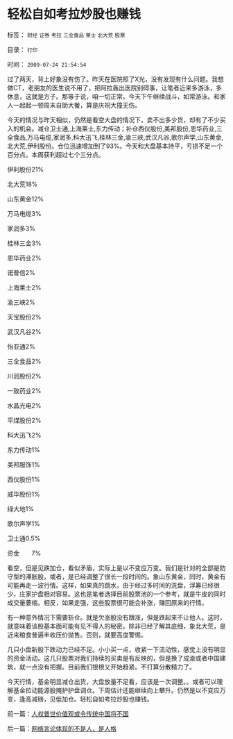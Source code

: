 # 轻松自如考拉炒股也赚钱

标签： `财经` `证券` `考拉` `三全食品` `莱士` `北大荒` `股票` 

目录： `打印`

时间： `2009-07-24 21:54:54`

过了两天，背上好象没有伤了。昨天在医院照了X光，没有发现有什么问题。我想做CT，老朋友的医生说不用了，把阿拉轰出医院别碍事，让笔者近来多游泳，多休息，这就是方子。那等于说，咱一切正常。今天下午继续战斗，如常游泳。和家人一起起一顿周末自助大餐，算是庆祝大撞无伤。

今天的情况与昨天相似，仍然是看空大盘的情况下，卖不出多少货，却有了不少买入的机会。减仓卫士通,上海莱士,东力传动；补仓西仪股份,美邦股份,恩华药业,三全食品,万马电缆,家润多,科大迅飞,桂林三金,渝三峡,武汉凡谷,歌尔声学,山东黄金,北大荒,伊利股份。仓位迅速增加到了93%。今天和大盘基本持平，亏损不足一个百分点。本周获利超过七个三分点。

伊利股份21%

北大荒18%

山东黄金12%

万马电缆3%

家润多3%

桂林三金3%

恩华药业2%

诺普信2%

上海莱士2%

渝三峡2%

天宝股份2%

武汉凡谷2%

怡亚通2%

三全食品2%

川润股份2%

一致药业2%

水晶光电2%

平煤股份2%

科大迅飞2%

东力传动1%

美邦服饰1%

西仪股份1%

威华股份1%

绿大地1%

歌尔声学1%

卫士通0.5%

资金　　7%

看空，但是见跌加仓，看似矛盾，实际上是以不变应万变。我们是针对的全部是防守型的滞胀股，或者，是已经调整了很长一段时间的。象山东黄金，同时，黄金有可能再走一波行情。这样，如果真的跳水，由于经过多时间的洗盘，浮筹已经很少，庄家护盘相对容易。这也是笔者选择目前股票池的一个参考，就是牛皮的同时成交量萎缩。相反，如果走强，这些股票很可能会补涨，赚回原来的行情。

有一种意外情况下需要斩仓。就是欠涨股没有跟涨，但是跌起来不让他人。这时，就意味着该股基本面可能有见不得人的秘密。除非已经了解其底细，象北大荒，是近来粮食普遍丰收压价抛售。否则，就要高度警惕。

几只小盘新股下跌动力已经不足。小小买一点，收紧一下流动性，感觉上没有明显的资金活动。这几只股票对我们持续的买卖是有反映的，但是换了成渝或者中国建筑，就一点没有把握。目前我们银根又开始趋紧。不打算分散精力了。

今天行情，基金明显减仓出货，大盘放量不足看，应该是一次调整。。或者可以理解基金拉动能源股掩护护盘调仓。下周估计还能继续向上攀升。仍然是以不变应万变，逢高减磅，见低加仓。轻松自如考拉炒股也赚钱。



前一篇：[人权普世价值观或令传统中国将不国](../../../2009/7/24/人权普世价值观或令传统中国将不国.md)

后一篇：[网络言论体现的不是人，是人格](../../../2009/7/24/网络言论体现的不是人，是人格.md)